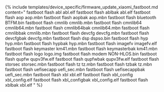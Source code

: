 {% include templates/device_specific/firmware_update_xiaomi_fastboot.md content="
fastboot flash abl abl.elf
fastboot flash ablbak abl.elf
fastboot flash aop aop.mbn
fastboot flash aopbak aop.mbn
fastboot flash bluetooth BTFM.bin
fastboot flash cmnlib cmnlib.mbn
fastboot flash cmnlib64 cmnlib64.mbn
fastboot flash cmnlib64bak cmnlib64.mbn
fastboot flash cmnlibbak cmnlib.mbn
fastboot flash devcfg devcfg.mbn
fastboot flash devcfgbak devcfg.mbn
fastboot flash dsp dspso.bin
fastboot flash hyp hyp.mbn
fastboot flash hypbak hyp.mbn
fastboot flash imagefv imagefv.elf
fastboot flash keymaster km41.mbn
fastboot flash keymasterbak km41.mbn
fastboot flash logo logo.img
fastboot flash modem NON-HLOS.bin
fastboot flash qupfw qupv3fw.elf
fastboot flash qupfwbak qupv3fw.elf
fastboot flash storsec storsec.mbn
fastboot flash tz tz.mbn
fastboot flash tzbak tz.mbn
fastboot flash uefisecapp uefi_sec.mbn
fastboot flash uefisecappbak uefi_sec.mbn
fastboot flash xbl xbl.elf
fastboot flash xbl_config xbl_config.elf
fastboot flash xbl_configbak xbl_config.elf
fastboot flash xblbak xbl.elf
" %}

